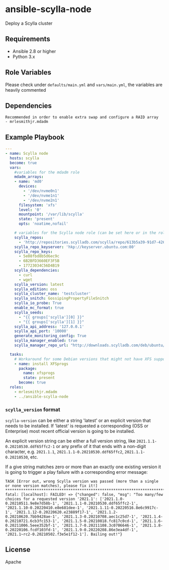 ansible-scylla-node
=========

Deploy a Scylla cluster 


Requirements
------------

- Ansible 2.8 or higher
- Python 3.x

Role Variables
--------------

Please check under `defaults/main.yml` and `vars/main.yml`, the variables are heavily commented

Dependencies
------------
    Recommended in order to enable extra swap and configure a RAID array
    - mrlesmithjr.mdadm


Example Playbook
----------------

```yaml
---
- name: Scylla node
  hosts: scylla
  become: true
  vars:
    #variables for the mdadm role
    mdadm_arrays:
    - name: 'md0'
      devices:
        - '/dev/nvme0n1'
        - '/dev/nvme1n1'
        - '/dev/nvme2n1'
      filesystem: 'xfs'
      level: '0'
      mountpoint: '/var/lib/scylla'
      state: 'present'
      opts: 'noatime,nofail'

    # variables for the Scylla node role (can be set here or in the role's vars/main.yml)
    scylla_repos:
      - 'http://repositories.scylladb.com/scylla/repo/613b5a39-91d7-4267-aa15-4384fde87442/ubuntu/scylladb-4.1-bionic.list'
    scylla_repo_keyserver: 'hkp://keyserver.ubuntu.com:80'
    scylla_repo_keys:
      - 5e08fbd8b5d6ec9c
      - 6B2BFD3660EF3F5B
      - 17723034C56D4B19
    scylla_dependencies:
      - curl
      - wget
    scylla_version: latest
    scylla_edition: oss
    scylla_cluster_name: 'testcluster'
    scylla_snitch: GossipingPropertyFileSnitch
    scylla_io_probe: True
    enable_mc_format: true
    scylla_seeds:
      - "{{ groups['scylla'][0] }}"
      - "{{ groups['scylla'][1] }}"
    scylla_api_address: '127.0.0.1'
    scylla_api_port: '10000'
    generate_monitoring_config: True
    scylla_manager_enabled: true
    scylla_manager_repo_url: "http://downloads.scylladb.com/deb/ubuntu/scylladb-manager-2.1-bionic.list"

  tasks:
    # Workaround for some Debian versions that might not have XFS support out of the box
    - name: install XFSprogs
      package:
        name: xfsprogs
        state: present
      become: true
  roles:
    - mrlesmithjr.mdadm
    - ../ansible-scylla-node
```

### `scylla_version` format
`scylla-version` can be either a string 'latest' or an explicit version that needs to be installed.
If 'latest' is requested a corresponding (OSS or Enterprise) most recent official version is going to be
installed.

An explicit version string can be either a full version string, like `2021.1.1-0.20210530.ddf65ffc2-1`
or any prefix of it that ends with a non-digit character, e.g. `2021.1.1`, `2021.1.1-0.20210530.ddf65ffc2`,
`2021.1.1-0.20210530`, etc.

If a give string matches zero or more than an exactly one existing version it is going to trigger
a play failure with a corresponding error message:

```commandline
TASK [Error out, wrong Scylla version was passed (more than a single or none version matches), please fix it!] *************************************************************************************************************************
fatal: [localhost]: FAILED! => {"changed": false, "msg": "Too many/few choices for a requested version '2021.1': ['2021.1.0-0.20210511.9e8e7d58b-1', '2021.1.1-0.20210530.ddf65ffc2-1', '2021.1.10-0.20220410.e8e681dee-1', '2021.1.11-0.20220516.8e6c9917c-1', '2021.1.12-0.20220620.e23889f17-1', '2021.1.2-0.20210620.7bb9428ae-1', '2021.1.3-0.20210708.aec1c25d7-1', '2021.1.4-0.20210721.6cb3fc153-1', '2021.1.5-0.20210818.fc817c0cd-1', '2021.1.6-0.20211006.5eee352bf-1', '2021.1.7-0.20211108.3c0706646-1', '2021.1.8-0.20220106.fcdf103fd-1', '2021.1.9-0.20220208.86e3ea4df-1', '2021.1~rc2-0.20210502.f3e5e1f12-1']. Bailing out!"}
```

License
-------

Apache

